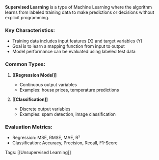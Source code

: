 **Supervised Learning** is a type of Machine Learning where the algorithm learns from labeled training data to make predictions or decisions without explicit programming.

### Key Characteristics:
- Training data includes input features (X) and target variables (Y)
- Goal is to learn a mapping function from input to output
- Model performance can be evaluated using labeled test data

### Common Types:
1. **[[Regression Model]]**
   - Continuous output variables
   - Examples: house prices, temperature predictions
   
2. **[[Classification]]**
   - Discrete output variables
   - Examples: spam detection, image classification

### Evaluation Metrics:
- Regression: MSE, RMSE, MAE, R²
- Classification: Accuracy, Precision, Recall, F1-Score

Tags:
[[Unsupervised Learning]]